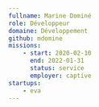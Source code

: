 ```yaml
---
fullname: Marine Dominé
role: Développeur
domaine: Développement
github: mdomine
missions:
    - start: 2020-02-10
      end: 2022-01-31
      status: service
      employer: captive
startups:
    - eva
---
```

